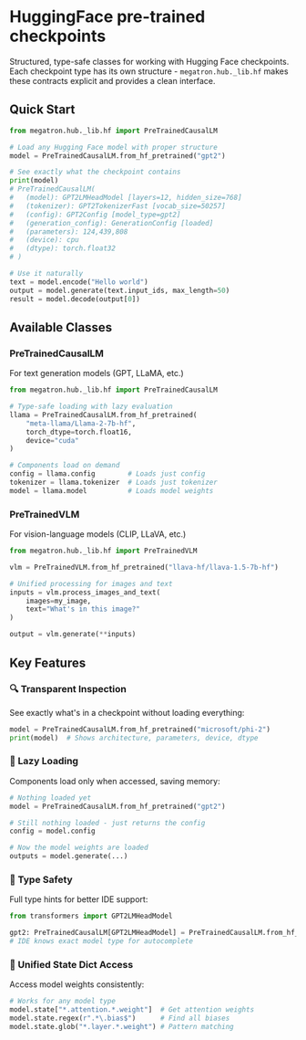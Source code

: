 # HuggingFace pre-trained checkpoints

Structured, type-safe classes for working with Hugging Face checkpoints. Each checkpoint type has its own structure - `megatron.hub._lib.hf` makes these contracts explicit and provides a clean interface.

## Quick Start

```python
from megatron.hub._lib.hf import PreTrainedCausalLM

# Load any Hugging Face model with proper structure
model = PreTrainedCausalLM.from_hf_pretrained("gpt2")

# See exactly what the checkpoint contains
print(model)
# PreTrainedCausalLM(
#   (model): GPT2LMHeadModel [layers=12, hidden_size=768]
#   (tokenizer): GPT2TokenizerFast [vocab_size=50257]
#   (config): GPT2Config [model_type=gpt2]
#   (generation_config): GenerationConfig [loaded]
#   (parameters): 124,439,808
#   (device): cpu
#   (dtype): torch.float32
# )

# Use it naturally
text = model.encode("Hello world")
output = model.generate(text.input_ids, max_length=50)
result = model.decode(output[0])
```

## Available Classes

### PreTrainedCausalLM
For text generation models (GPT, LLaMA, etc.)

```python
from megatron.hub._lib.hf import PreTrainedCausalLM

# Type-safe loading with lazy evaluation
llama = PreTrainedCausalLM.from_hf_pretrained(
    "meta-llama/Llama-2-7b-hf",
    torch_dtype=torch.float16,
    device="cuda"
)

# Components load on demand
config = llama.config        # Loads just config
tokenizer = llama.tokenizer  # Loads just tokenizer  
model = llama.model          # Loads model weights
```

### PreTrainedVLM
For vision-language models (CLIP, LLaVA, etc.)

```python
from megatron.hub._lib.hf import PreTrainedVLM

vlm = PreTrainedVLM.from_hf_pretrained("llava-hf/llava-1.5-7b-hf")

# Unified processing for images and text
inputs = vlm.process_images_and_text(
    images=my_image,
    text="What's in this image?"
)

output = vlm.generate(**inputs)
```

## Key Features

### 🔍 Transparent Inspection
See exactly what's in a checkpoint without loading everything:

```python
model = PreTrainedCausalLM.from_hf_pretrained("microsoft/phi-2")
print(model)  # Shows architecture, parameters, device, dtype
```

### 💾 Lazy Loading
Components load only when accessed, saving memory:

```python
# Nothing loaded yet
model = PreTrainedCausalLM.from_hf_pretrained("gpt2")

# Still nothing loaded - just returns the config
config = model.config  

# Now the model weights are loaded
outputs = model.generate(...)
```

### 🎯 Type Safety
Full type hints for better IDE support:

```python
from transformers import GPT2LMHeadModel

gpt2: PreTrainedCausalLM[GPT2LMHeadModel] = PreTrainedCausalLM.from_hf_pretrained("gpt2")
# IDE knows exact model type for autocomplete
```

### 🔧 Unified State Dict Access
Access model weights consistently:

```python
# Works for any model type
model.state["*.attention.*.weight"]  # Get attention weights
model.state.regex(r".*\.bias$")      # Find all biases
model.state.glob("*.layer.*.weight") # Pattern matching
```

